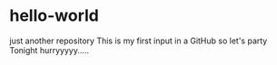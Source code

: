 # hello-world
just another repository
This is my first input in a GitHub so let's party Tonight hurryyyyy.....
